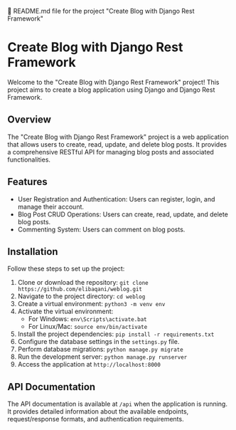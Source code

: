 📝 README.md file for the project "Create Blog with Django Rest Framework"

# Create Blog with Django Rest Framework

Welcome to the "Create Blog with Django Rest Framework" project! This project aims to create a blog application using Django and Django Rest Framework.

## Overview

The "Create Blog with Django Rest Framework" project is a web application that allows users to create, read, update, and delete blog posts. It provides a comprehensive RESTful API for managing blog posts and associated functionalities.

## Features

- User Registration and Authentication: Users can register, login, and manage their account.
- Blog Post CRUD Operations: Users can create, read, update, and delete blog posts.
- Commenting System: Users can comment on blog posts.

## Installation

Follow these steps to set up the project:

1. Clone or download the repository: `git clone https://github.com/elibaqani/weblog.git`
2. Navigate to the project directory: `cd weblog`
3. Create a virtual environment: `python3 -m venv env`
4. Activate the virtual environment:
   - For Windows: `env\Scripts\activate.bat`
   - For Linux/Mac: `source env/bin/activate`
5. Install the project dependencies: `pip install -r requirements.txt`
6. Configure the database settings in the `settings.py` file.
7. Perform database migrations: `python manage.py migrate`
8. Run the development server: `python manage.py runserver`
9. Access the application at `http://localhost:8000`

## API Documentation

The API documentation is available at `/api` when the application is running. It provides detailed information about the available endpoints, request/response formats, and authentication requirements.
